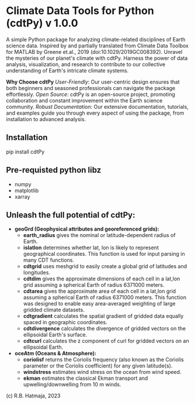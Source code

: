 # Climate Data Tools for Python (cdtPy) v 1.0.0

A simple Python package for analyzing climate-related disciplines of Earth science data. 
Inspired by and partially translated from Climate Data Toolbox for MATLAB by Greene et.al., 2019 (doi:10.1029/2019GC008392). 
Unravel the mysteries of our planet's climate with cdtPy. 
Harness the power of data analysis, visualization, and research to contribute to our collective understanding of Earth's intricate climate systems. 

**Why Choose cdtPy**
*User-Friendly*: Our user-centric design ensures that both beginners and seasoned professionals can navigate the package effortlessly.
*Open Source*: cdtPy is an open-source project, promoting collaboration and constant improvement within the Earth science community.
*Robust Documentation*: Our extensive documentation, tutorials, and examples guide you through every aspect of using the package, from installation to advanced analysis.

## Installation
pip install cdtPy

## Pre-requisted python libz
- numpy
- matplotlib
- xarray

## Unleash the full potential of cdtPy:
- **geoGrd (Geophysical attributes and georeferenced grids):**
  - **earth_radius** gives the nominal or latitude-dependent radius of Earth.
  - **islatlon** determines whether lat, lon is likely to represent geographical coordinates. This function is used for input parsing in many CDT functions.
  - **cdtgrid** uses meshgrid to easily create a global grid of latitudes and longitudes.
  - **cdtdim** gives the approximate dimensions of each cell in a lat,lon grid assuming a spherical Earth of radius 6371000 meters.
  - **cdtarea** gives the approximate area of each cell in a lat,lon grid assuming a spherical Earth of radius 6371000 meters. This function was designed to enable easy area-averaged weighting of large gridded climate datasets.
  - **cdtgradient** calculates the spatial gradient of gridded data equally spaced in geographic coordinates.
  - **cdtdivergence** calculates the divergence of gridded vectors on the ellipsoidal Earth's surface.
  - **cdtcurl** calculates the z component of curl for gridded vectors on an ellipsoidal Earth.
- **oceAtm (Oceans & Atmosphere):**
  - **coriolisf** returns the Coriolis frequency (also known as the Coriolis parameter or the Coriolis coefficient) for any given latitude(s).
  - **windstress** estimates wind stress on the ocean from wind speed.
  - **ekman** estimates the classical Ekman transport and upwelling/downwelling from 10 m winds.
  
(c) R.B. Hatmaja, 2023
